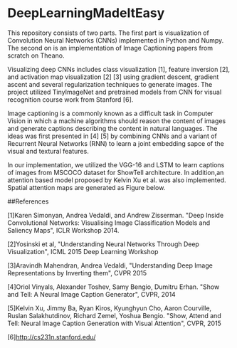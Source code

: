 # DeepLearningMadeItEasy
This repository consists of two parts. The first part is visualization of Convolution Neural Networks (CNNs) implemented in Python and Numpy. 
The second on is an implementation of Image Captioning papers from scratch on Theano.

Visualizing deep CNNs includes class visualization [1], feature inversion [2], and activation map visualization [2] [3] using gradient descent, gradient ascent and several regularization techniques
to generate images. The project utilized TinyImageNet and pretrained models from CNN for visual recognition course work from Stanford [6].

Image captioning is a commonly known as a difficult task in Computer Vision in which a machine algorithms should reason the content 
of images and generate captions describing the content in natural languages. The ideas was first presented in [4] [5] by combining 
CNNs and a variant of Recurrent Neural Networks (RNN) to learn a joint embedding sapce of the visual 
and textural features. 

In our implementation, we utilized the VGG-16 and LSTM to learn captions of images from MSCOCO dataset for ShowTell architecture. 
In addition,an attention based model proposed by Kelvin Xu et al. was also implemented. Spatial attention maps are generated as Figure below.

##References

[1]Karen Simonyan, Andrea Vedaldi, and Andrew Zisserman. "Deep Inside Convolutional Networks: Visualising Image Classification Models and Saliency Maps", ICLR Workshop 2014.

[2]Yosinski et al, "Understanding Neural Networks Through Deep Visualization", ICML 2015 Deep Learning Workshop

[3]Aravindh Mahendran, Andrea Vedaldi, "Understanding Deep Image Representations by Inverting them", CVPR 2015

[4]Oriol Vinyals, Alexander Toshev, Samy Bengio, Dumitru Erhan. "Show and Tell: A Neural Image Caption Generator", CVPR, 2014

[5]Kelvin Xu, Jimmy Ba, Ryan Kiros, Kyunghyun Cho, Aaron Courville, Ruslan Salakhutdinov, Richard Zemel, Yoshua Bengio. 
"Show, Attend and Tell: Neural Image Caption Generation with Visual Attention", CVPR, 2015

[6]http://cs231n.stanford.edu/


